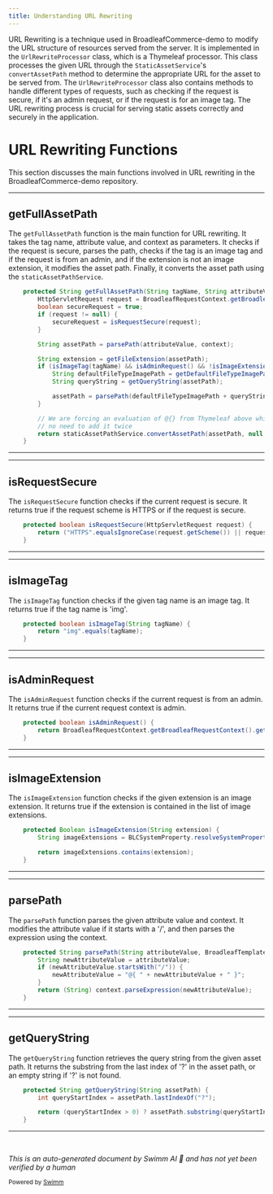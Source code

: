 ```yaml
---
title: Understanding URL Rewriting
---
```

URL Rewriting is a technique used in BroadleafCommerce-demo to modify the URL structure of resources served from the server. It is implemented in the `UrlRewriteProcessor` class, which is a Thymeleaf processor. This class processes the given URL through the `StaticAssetService`'s `convertAssetPath` method to determine the appropriate URL for the asset to be served from. The `UrlRewriteProcessor` class also contains methods to handle different types of requests, such as checking if the request is secure, if it's an admin request, or if the request is for an image tag. The URL rewriting process is crucial for serving static assets correctly and securely in the application.

# URL Rewriting Functions

This section discusses the main functions involved in URL rewriting in the BroadleafCommerce-demo repository.

<SwmSnippet path="/admin/broadleaf-contentmanagement-module/src/main/java/org/broadleafcommerce/cms/web/processor/UrlRewriteProcessor.java" line="69">

---

## getFullAssetPath

The `getFullAssetPath` function is the main function for URL rewriting. It takes the tag name, attribute value, and context as parameters. It checks if the request is secure, parses the path, checks if the tag is an image tag and if the request is from an admin, and if the extension is not an image extension, it modifies the asset path. Finally, it converts the asset path using the `staticAssetPathService`.

```java
    protected String getFullAssetPath(String tagName, String attributeValue, BroadleafTemplateContext context) {
        HttpServletRequest request = BroadleafRequestContext.getBroadleafRequestContext().getRequest();
        boolean secureRequest = true;
        if (request != null) {
            secureRequest = isRequestSecure(request);
        }

        String assetPath = parsePath(attributeValue, context);

        String extension = getFileExtension(assetPath);
        if (isImageTag(tagName) && isAdminRequest() && !isImageExtension(extension)) {
            String defaultFileTypeImagePath = getDefaultFileTypeImagePath(extension);
            String queryString = getQueryString(assetPath);

            assetPath = parsePath(defaultFileTypeImagePath + queryString, context);
        }

        // We are forcing an evaluation of @{} from Thymeleaf above which will automatically add a contextPath,
        // no need to add it twice
        return staticAssetPathService.convertAssetPath(assetPath, null, secureRequest);
    }
```

---

</SwmSnippet>

<SwmSnippet path="/admin/broadleaf-contentmanagement-module/src/main/java/org/broadleafcommerce/cms/web/processor/UrlRewriteProcessor.java" line="94">

---

## isRequestSecure

The `isRequestSecure` function checks if the current request is secure. It returns true if the request scheme is HTTPS or if the request is secure.

```java
    protected boolean isRequestSecure(HttpServletRequest request) {
        return ("HTTPS".equalsIgnoreCase(request.getScheme()) || request.isSecure());
    }
```

---

</SwmSnippet>

<SwmSnippet path="/admin/broadleaf-contentmanagement-module/src/main/java/org/broadleafcommerce/cms/web/processor/UrlRewriteProcessor.java" line="98">

---

## isImageTag

The `isImageTag` function checks if the given tag name is an image tag. It returns true if the tag name is 'img'.

```java
    protected boolean isImageTag(String tagName) {
        return "img".equals(tagName);
    }
```

---

</SwmSnippet>

<SwmSnippet path="/admin/broadleaf-contentmanagement-module/src/main/java/org/broadleafcommerce/cms/web/processor/UrlRewriteProcessor.java" line="102">

---

## isAdminRequest

The `isAdminRequest` function checks if the current request is from an admin. It returns true if the current request context is admin.

```java
    protected boolean isAdminRequest() {
        return BroadleafRequestContext.getBroadleafRequestContext().getAdmin();
    }
```

---

</SwmSnippet>

<SwmSnippet path="/admin/broadleaf-contentmanagement-module/src/main/java/org/broadleafcommerce/cms/web/processor/UrlRewriteProcessor.java" line="106">

---

## isImageExtension

The `isImageExtension` function checks if the given extension is an image extension. It returns true if the extension is contained in the list of image extensions.

```java
    protected Boolean isImageExtension(String extension) {
        String imageExtensions = BLCSystemProperty.resolveSystemProperty("admin.image.file.extensions");

        return imageExtensions.contains(extension);
    }
```

---

</SwmSnippet>

<SwmSnippet path="/admin/broadleaf-contentmanagement-module/src/main/java/org/broadleafcommerce/cms/web/processor/UrlRewriteProcessor.java" line="112">

---

## parsePath

The `parsePath` function parses the given attribute value and context. It modifies the attribute value if it starts with a '/', and then parses the expression using the context.

```java
    protected String parsePath(String attributeValue, BroadleafTemplateContext context) {
        String newAttributeValue = attributeValue;
        if (newAttributeValue.startsWith("/")) {
            newAttributeValue = "@{ " + newAttributeValue + " }";
        }
        return (String) context.parseExpression(newAttributeValue);
    }
```

---

</SwmSnippet>

<SwmSnippet path="/admin/broadleaf-contentmanagement-module/src/main/java/org/broadleafcommerce/cms/web/processor/UrlRewriteProcessor.java" line="161">

---

## getQueryString

The `getQueryString` function retrieves the query string from the given asset path. It returns the substring from the last index of '?' in the asset path, or an empty string if '?' is not found.

```java
    protected String getQueryString(String assetPath) {
        int queryStartIndex = assetPath.lastIndexOf("?");

        return (queryStartIndex > 0) ? assetPath.substring(queryStartIndex) : "";
    }
```

---

</SwmSnippet>

&nbsp;

*This is an auto-generated document by Swimm AI 🌊 and has not yet been verified by a human*

<SwmMeta version="3.0.0" repo-id="Z2l0aHViJTNBJTNBQnJvYWRsZWFmQ29tbWVyY2UtZGVtbyUzQSUzQWdpbGFkbmF2b3Q=" repo-name="BroadleafCommerce-demo" doc-type="overview"><sup>Powered by [Swimm](/)</sup></SwmMeta>
